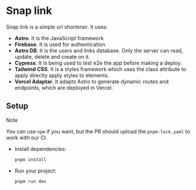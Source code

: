 # Snap link
Snap link is a simple url shortener. It uses:
- **Astro**. It is the JavaScript framework
- **Firebase**. It is used for authentication
- **Astro DB**. It is the users and links database. Only the server can read, update, delete and create on it.
- **Cypress**. It is being used to test e2e the app before making a deploy.
- **Tailwind CSS**. It is a styles framework which uses the class attribute to apply directly apply styles to elements.
-  **Vercel Adaptar**. It adapts Astro to generate dynamic routes and endpoints, which are deployed in Vercel.

## Setup
> [!NOTE]
> You can use `npm` if you want, but the PR should upload the `pnpm-lock.yaml` to work with our CI. 
- Install dependencies:
  ```bash
  pnpm install
  ```
- Run your project:
  ```bash
  pnpm run dev
  ```
  
